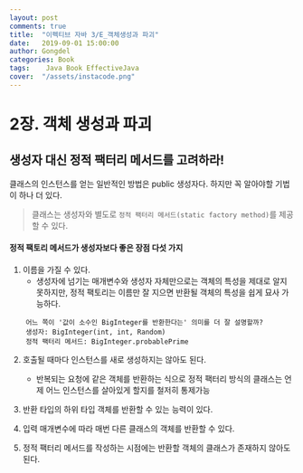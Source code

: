 ```yaml
---
layout: post
comments: true
title:  "이펙티브 자바 3/E_객체생성과 파괴"
date:   2019-09-01 15:00:00
author: Gongdel
categories: Book
tags:	 Java Book EffectiveJava
cover:  "/assets/instacode.png"
---
```

# 2장. 객체 생성과 파괴
## 생성자 대신 정적 팩터리 메서드를 고려하라!
클래스의 인스턴스를 얻는 일반적인 방법은 public 생성자다. 하지만 꼭 알아야할 기법이 하나 더 있다.  
> 클래스는 생성자와 별도로 `정적 팩터리 메서드(static factory method)`를 제공할 수 있다.

#### 정적 팩토리 메서드가 생성자보다 좋은 장점 다섯 가지
1. 이름을 가질 수 있다.
	+ 생성자에 넘기는 매개변수와 생성자 자체만으로는 객체의 특성을 제대로 알지 못하지만, 정적 팩토리는 이름만 잘 지으면 반환될 객체의 특성을 쉽게 묘사 가능하다.
~~~
	어느 쪽이 '값이 소수인 BigInteger를 반환한다는' 의미를 더 잘 설명할까?
	생성자: BigInteger(int, int, Random) 
	정적 팩터리 메서드: BigInteger.probablePrime
~~~

2. 호출될 때마다 인스턴스를 새로 생성하지는 않아도 된다.
	+ 반복되는 요청에 같은 객체를 반환하는 식으로 정적 팩터리 방식의 클래스는 언제 어느 인스턴스를 살아있게 할지를 철저히 통제가능

3. 반환 타입의 하위 타입 객체를 반환할 수 있는 능력이 있다.
4. 입력 매개변수에 따라 매번 다른 클래스의 객체를 반환할 수 있다.
5. 정적 팩터리 메서드를 작성하는 시점에는 반환할 객체의 클래스가 존재하지 않아도 된다.
